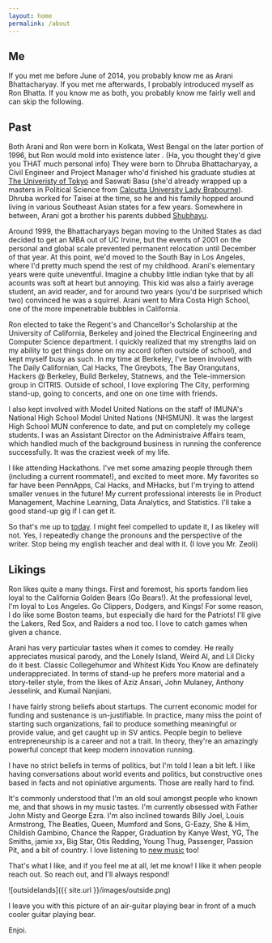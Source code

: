 ```yaml
---
layout: home
permalink: /about
---
```


Me
----

If you met me before June of 2014, you probably know me as Arani Bhattacharyay. If you met me afterwards, I probably introduced myself as Ron Bhatta. If you know me as both, you probably know me fairly well and can skip the following. 

Past
------

Both Arani and Ron were born in Kolkata, West Bengal on the later portion of 1996, but Ron would mold into existence later . (Ha, you thought they'd give you THAT much personal info) They were born to Dhruba Bhattacharyay, a Civil Engineer and Project Manager who'd finished his graduate studies at [The Univeristy of Tokyo](http://www.u-tokyo.ac.jp/en/index.html) and Saswati Basu (she'd already wrapped up a masters in Political Science from [Calcutta University Lady Brabourne](http://www.ladybrabourne.com/)). Dhruba worked for Taisei at the time, so he and his family hopped around living in various Southeast Asian states for a few years. Somewhere in between, Arani got a brother his parents dubbed [Shubhayu](https://www.facebook.com/shubhayu.bhattacharyay).

Around 1999, the Bhattacharyays began moving to the United States as dad decided to get an MBA out of UC Irvine, but the events of 2001 on the personal and global scale prevented permanent relocation until December of that year. At this point, we'd moved to the South Bay in Los Angeles, where I'd pretty much spend the rest of my childhood. Arani's elementary years were quite uneventful. Imagine a chubby little indian tyke that by all acounts was soft at heart but annoying. This kid was also a fairly average student, an avid reader, and for around two years (you'd be surprised which two) convinced he was a squirrel. Arani went to Mira Costa High School, one of the more impenetrable bubbles in California.

Ron elected to take the Regent's and Chancellor's Scholarship at the University of California, Berkeley and joined the Electrical Engineering and Computer Science department. I quickly realized that my strengths laid on my ability to get things done on my accord (often outside of school), and kept myself busy as such. In my time at Berkeley, I've been involved with The Daily Californian, Cal Hacks, The Greybots, The Bay Orangutans, Hackers @ Berkeley, Build Berkeley, Statnews, and the Tele-immersion group in CITRIS. Outside of school, I love exploring The City, performing stand-up, going to concerts, and one on one time with friends.

I also kept involved with Model United Nations on the staff of IMUNA's National High School Model United Nations (NHSMUN). It was the largest High School MUN conference to date, and put on completely my college students. I was an Assistant Director on the Administraive Affairs team, which handled much of the background business in running the conference successfully. It was the craziest week of my life.

I like attending Hackathons. I've met some amazing people through them (including a current roommate!), and excited to meet more. My favorites so far have been PennApps, Cal Hacks, and MHacks, but I'm trying to attend smaller venues in the future! My current professional interests lie in Product Management, Machine Learning, Data Analytics, and Statistics. I'll take a good stand-up gig if I can get it. 

So that's me up to [today](http://www.nytimes.com/2016/12/13/us/politics/kanye-trump-tower-visit.html). I might feel compelled to update it, I as likeley will not. Yes, I repeatedly change the pronouns and the perspective of the writer. Stop being my english teacher and deal with it. (I love you Mr. Zeoli)

Likings
------

Ron likes quite a many things. First and foremost, his sports fandom lies loyal to the California Golden Bears (Go Bears!). At the professional level, I'm loyal to Los Angeles. Go Clippers, Dodgers, and Kings! For some reason, I do like some Boston teams, but especially die hard for the Patriots! I'll give the Lakers, Red Sox, and Raiders a nod too. I love to catch games when given a chance.

Arani has very particular tastes when it comes to comdey. He really appreciates musical parody, and the Lonely Island, Weird Al, and Lil Dicky do it best. Classic Collegehumor and Whitest Kids You Know are definately underappreciated. In terms of stand-up he prefers more material and a story-teller style, from the likes of Aziz Ansari, John Mulaney, Anthony Jesselink, and Kumail Nanjiani.

I have fairly strong beliefs about startups. The current economic model for funding and sustenance is un-justifiable. In practice, many miss the point of starting such organizations, fail to produce something meaningful or provide value, and get caught up in SV antics. People begin to believe entrepreneurship is a career and not a trait. In theory, they're an amazingly powerful concept that keep modern innovation running.

I have no strict beliefs in terms of politics, but I'm told I lean a bit left. I like having conversations about world events and politics, but constructive ones based in facts and not opiniative arguments. Those are really hard to find.

It's commonly understood that I'm an old soul amongst people who known me, and that shows in my music tastes. I'm currently obsessed with Father John Misty and George Ezra. I'm also inclined towards Billy Joel, Louis Armstrong, The Beatles, Queen, Mumford and Sons, G-Eazy, She & Him, Childish Gambino, Chance the Rapper, Graduation by Kanye West, YG, The Smiths, jamie xx, Big Star, Otis Redding, Young Thug, Passenger, Passion Pit, and a bit of country. I love listening to [new music](https://open.spotify.com/user/129338215/playlist/2TOthWvkFxok064CAgTf2M) too!

That's what I like, and if you feel me at all, let me know! I like it when people reach out. So reach out, and I'll always respond!


![outsidelands]({{ site.url }}/images/outside.png)

I leave you with this picture of an air-guitar playing bear in front of a much cooler guitar playing bear.

Enjoi.
